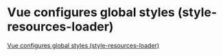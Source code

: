 # Vue configures global styles (style-resources-loader)
[Vue configures global styles (style-resources-loader)](https://aiwithcloud.com/2022/09/19/vue_configures_global_styles_style_resources_loader/)